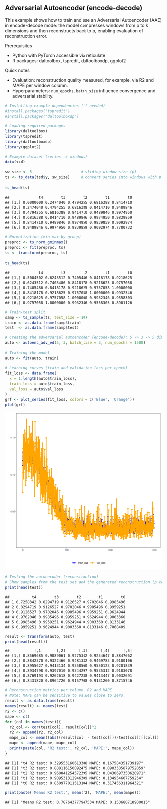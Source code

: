 ## Adversarial Autoencoder (encode-decode)

This example shows how to train and use an Adversarial Autoencoder (AAE) in encode-decode mode: the model compresses windows from p to k dimensions and then reconstructs back to p, enabling evaluation of reconstruction error.

Prerequisites
- Python with PyTorch accessible via reticulate
- R packages: daltoolbox, tspredit, daltoolboxdp, ggplot2

Quick notes
- Evaluation: reconstruction quality measured, for example, via R2 and MAPE per window column.
- Hyperparameters: `num_epochs`, `batch_size` influence convergence and adversarial stability.


``` r
# Installing example dependencies (if needed)
#install.packages("tspredit")
#install.packages("daltoolboxdp")
```


``` r
# Loading required packages
library(daltoolbox)
library(tspredit)
library(daltoolboxdp)
library(ggplot2)
```


``` r
# Example dataset (series -> windows)
data(tsd)

sw_size <- 5                      # sliding window size (p)
ts <- ts_data(tsd$y, sw_size)     # convert series into windows with p columns

ts_head(ts)
```

```
##             t4        t3        t2        t1        t0
## [1,] 0.0000000 0.2474040 0.4794255 0.6816388 0.8414710
## [2,] 0.2474040 0.4794255 0.6816388 0.8414710 0.9489846
## [3,] 0.4794255 0.6816388 0.8414710 0.9489846 0.9974950
## [4,] 0.6816388 0.8414710 0.9489846 0.9974950 0.9839859
## [5,] 0.8414710 0.9489846 0.9974950 0.9839859 0.9092974
## [6,] 0.9489846 0.9974950 0.9839859 0.9092974 0.7780732
```


``` r
# Normalization (min-max by group)
preproc <- ts_norm_gminmax()
preproc <- fit(preproc, ts)
ts <- transform(preproc, ts)

ts_head(ts)
```

```
##             t4        t3        t2        t1        t0
## [1,] 0.5004502 0.6243512 0.7405486 0.8418178 0.9218625
## [2,] 0.6243512 0.7405486 0.8418178 0.9218625 0.9757058
## [3,] 0.7405486 0.8418178 0.9218625 0.9757058 1.0000000
## [4,] 0.8418178 0.9218625 0.9757058 1.0000000 0.9932346
## [5,] 0.9218625 0.9757058 1.0000000 0.9932346 0.9558303
## [6,] 0.9757058 1.0000000 0.9932346 0.9558303 0.8901126
```


``` r
# Train/test split
samp <- ts_sample(ts, test_size = 10)
train <- as.data.frame(samp$train)
test  <- as.data.frame(samp$test)
```


``` r
# Creating the adversarial autoencoder (encode-decode): 5 -> 3 -> 5 dimensions
auto <- autoenc_adv_ed(5, 3, batch_size = 3, num_epochs = 1500)

# Training the model
auto <- fit(auto, train)
```


``` r
# Learning curves (train and validation loss per epoch)
fit_loss <- data.frame(
  x = 1:length(auto$train_loss),
  train_loss = auto$train_loss,
  val_loss = auto$val_loss
)
grf <- plot_series(fit_loss, colors = c('Blue', 'Orange'))
plot(grf)
```

![plot of chunk unnamed-chunk-7](fig/autoenc_adv_ed/unnamed-chunk-7-1.png)


``` r
# Testing the autoencoder (reconstruction)
# Show samples from the test set and the generated reconstruction (p columns)
print(head(test))
```

```
##          t4        t3        t2        t1        t0
## 1 0.7258342 0.8294719 0.9126527 0.9702046 0.9985496
## 2 0.8294719 0.9126527 0.9702046 0.9985496 0.9959251
## 3 0.9126527 0.9702046 0.9985496 0.9959251 0.9624944
## 4 0.9702046 0.9985496 0.9959251 0.9624944 0.9003360
## 5 0.9985496 0.9959251 0.9624944 0.9003360 0.8133146
## 6 0.9959251 0.9624944 0.9003360 0.8133146 0.7068409
```

``` r
result <- transform(auto, test)
print(head(result))
```

```
##           [,1]      [,2]      [,3]      [,4]      [,5]
## [1,] 0.8569685 0.9089061 0.9275342 0.9254647 0.8847662
## [2,] 0.8842370 0.9322466 0.9481332 0.9469783 0.9100106
## [3,] 0.8955627 0.9413134 0.9558560 0.9550123 0.9201839
## [4,] 0.8934798 0.9397010 0.9544297 0.9535312 0.9183078
## [5,] 0.8769193 0.9262618 0.9427288 0.9413447 0.9032691
## [6,] 0.8431820 0.8964726 0.9157708 0.9131260 0.8715746
```


``` r
# Reconstruction metrics per column: R2 and MAPE
# Note: MAPE can be sensitive to values close to zero.
result <- as.data.frame(result)
names(result) <- names(test)
r2 <- c()
mape <- c()
for (col in names(test)){
  r2_col <- cor(test[col], result[col])^2
  r2 <- append(r2, r2_col)
  mape_col <- mean((abs((result[col] - test[col]))/test[col])[[col]])
  mape <- append(mape, mape_col)
  print(paste(col, 'R2 test:', r2_col, 'MAPE:', mape_col))
}
```

```
## [1] "t4 R2 test: 0.329553160613388 MAPE: 0.167584351739197"
## [1] "t3 R2 test: 0.888116150092475 MAPE: 0.0903385879752059"
## [1] "t2 R2 test: 0.960041254572395 MAPE: 0.0430697350620971"
## [1] "t1 R2 test: 0.909531312946309 MAPE: 0.134954607759254"
## [1] "t0 R2 test: 0.850977011513104 MAPE: 0.317456311964321"
```

``` r
print(paste('Means R2 test:', mean(r2), 'MAPE:', mean(mape)))
```

```
## [1] "Means R2 test: 0.787643777947534 MAPE: 0.150680718900015"
```

